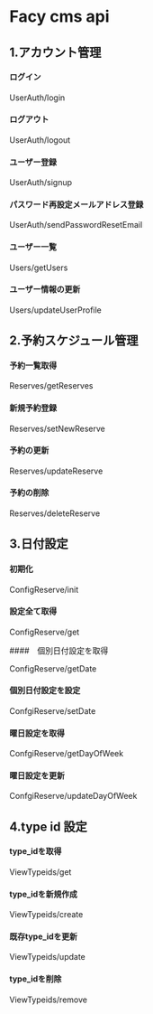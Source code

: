 # Facy cms api

## 1.アカウント管理

#### ログイン

UserAuth/login

#### ログアウト

UserAuth/logout

#### ユーザー登録

UserAuth/signup

#### パスワード再設定メールアドレス登録

UserAuth/sendPasswordResetEmail

#### ユーザー一覧

Users/getUsers

#### ユーザー情報の更新

Users/updateUserProfile

## 2.予約スケジュール管理

#### 予約一覧取得

Reserves/getReserves

#### 新規予約登録

Reserves/setNewReserve

#### 予約の更新

Reserves/updateReserve

#### 予約の削除

Reserves/deleteReserve

## 3.日付設定

#### 初期化

ConfigReserve/init

#### 設定全て取得

ConfigReserve/get

####　個別日付設定を取得

ConfigReserve/getDate

#### 個別日付設定を設定

ConfgiReserve/setDate

#### 曜日設定を取得

ConfgiReserve/getDayOfWeek

#### 曜日設定を更新

ConfgiReserve/updateDayOfWeek


## 4.type id 設定

#### type_idを取得
ViewTypeids/get

#### type_idを新規作成
ViewTypeids/create

#### 既存type_idを更新
ViewTypeids/update

#### type_idを削除
ViewTypeids/remove
